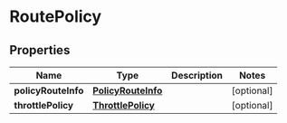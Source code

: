 

# RoutePolicy

## Properties

Name | Type | Description | Notes
------------ | ------------- | ------------- | -------------
**policyRouteInfo** | [**PolicyRouteInfo**](PolicyRouteInfo.md) |  |  [optional]
**throttlePolicy** | [**ThrottlePolicy**](ThrottlePolicy.md) |  |  [optional]



